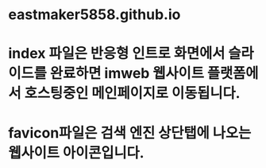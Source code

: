 # eastmaker5858.github.io

# index 파일은 반응형 인트로 화면에서 슬라이드를 완료하면 imweb 웹사이트 플랫폼에서 호스팅중인 메인페이지로 이동됩니다.
# favicon파일은 검색 엔진 상단탭에 나오는 웹사이트 아이콘입니다.
